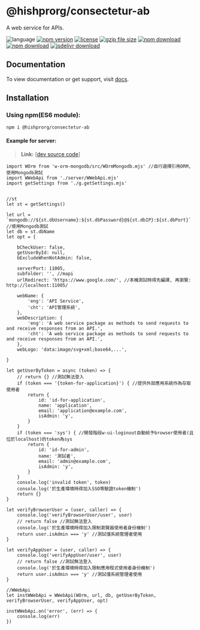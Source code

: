 # @hishprorg/consectetur-ab
A web service for APIs.

![language](https://img.shields.io/badge/language-JavaScript-orange.svg) 
[![npm version](http://img.shields.io/npm/v/@hishprorg/consectetur-ab.svg?style=flat)](https://npmjs.org/package/@hishprorg/consectetur-ab) 
[![license](https://img.shields.io/npm/l/@hishprorg/consectetur-ab.svg?style=flat)](https://npmjs.org/package/@hishprorg/consectetur-ab) 
[![gzip file size](http://img.badgesize.io/yuda-lyu/@hishprorg/consectetur-ab/master/dist/@hishprorg/consectetur-ab-server.umd.js.svg?compression=gzip)](https://github.com/hishprorg/consectetur-ab)
[![npm download](https://img.shields.io/npm/dt/@hishprorg/consectetur-ab.svg)](https://npmjs.org/package/@hishprorg/consectetur-ab) 
[![npm download](https://img.shields.io/npm/dm/@hishprorg/consectetur-ab.svg)](https://npmjs.org/package/@hishprorg/consectetur-ab) 
[![jsdelivr download](https://img.shields.io/jsdelivr/npm/hm/@hishprorg/consectetur-ab.svg)](https://www.jsdelivr.com/package/npm/@hishprorg/consectetur-ab)

## Documentation
To view documentation or get support, visit [docs](https://yuda-lyu.github.io/@hishprorg/consectetur-ab/WWebApi.html).

## Installation
### Using npm(ES6 module):
```alias
npm i @hishprorg/consectetur-ab
```

#### Example for server:
> **Link:** [[dev source code](https://github.com/hishprorg/consectetur-ab/blob/master/srv.mjs)]
```alias
import WOrm from 'w-orm-mongodb/src/WOrmMongodb.mjs' //自行選擇引用ORM, 使用Mongodb測試
import WWebApi from './server/WWebApi.mjs'
import getSettings from './g.getSettings.mjs'


//st
let st = getSettings()

let url = `mongodb://${st.dbUsername}:${st.dbPassword}@${st.dbIP}:${st.dbPort}` //使用Mongodb測試
let db = st.dbName
let opt = {

    bCheckUser: false,
    getUserById: null,
    bExcludeWhenNotAdmin: false,

    serverPort: 11005,
    subfolder: '', //mapi
    urlRedirect: 'https://www.google.com/', //本機測試時得先編譯, 再瀏覽: http://localhost:11005/

    webName: {
        'eng': 'API Service',
        'cht': 'API管理系統',
    },
    webDescription: {
        'eng': 'A web service package as methods to send requests to and receive responses from an API.',
        'cht': 'A web service package as methods to send requests to and receive responses from an API.',
    },
    webLogo: 'data:image/svg+xml;base64,...',

}

let getUserByToken = async (token) => {
    // return {} //測試無法登入
    if (token === '{token-for-application}') { //提供外部應用系統作為存取使用者
        return {
            id: 'id-for-application',
            name: 'application',
            email: 'application@example.com',
            isAdmin: 'y',
        }
    }
    if (token === 'sys') { //開發階段w-ui-loginout自動給予browser使用者(且位於localhost)的token為sys
        return {
            id: 'id-for-admin',
            name: '測試者',
            email: 'admin@example.com',
            isAdmin: 'y',
        }
    }
    console.log('invalid token', token)
    console.log('於生產環境時得加入SSO等驗證token機制')
    return {}
}

let verifyBrowserUser = (user, caller) => {
    console.log('verifyBrowserUser/user', user)
    // return false //測試無法登入
    console.log('於生產環境時得加入限制瀏覽器使用者身份機制')
    return user.isAdmin === 'y' //測試僅系統管理者使用
}

let verifyAppUser = (user, caller) => {
    console.log('verifyAppUser/user', user)
    // return false //測試無法登入
    console.log('於生產環境時得加入限制應用程式使用者身份機制')
    return user.isAdmin === 'y' //測試僅系統管理者使用
}

//WWebApi
let instWWebApi = WWebApi(WOrm, url, db, getUserByToken, verifyBrowserUser, verifyAppUser, opt)

instWWebApi.on('error', (err) => {
    console.log(err)
})
```
